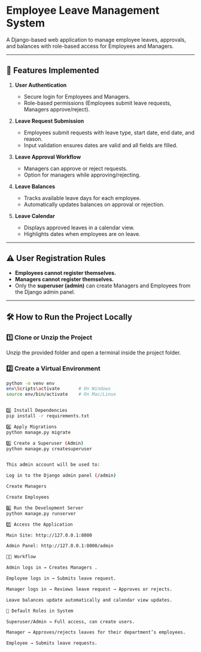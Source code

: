 # Employee Leave Management System

A Django-based web application to manage employee leaves, approvals, and balances with role-based access for Employees and Managers.

---

## 📌 Features Implemented
1. **User Authentication**
   - Secure login for Employees and Managers.
   - Role-based permissions (Employees submit leave requests, Managers approve/reject).

2. **Leave Request Submission**
   - Employees submit requests with leave type, start date, end date, and reason.
   - Input validation ensures dates are valid and all fields are filled.

3. **Leave Approval Workflow**
   - Managers can approve or reject requests.
   - Option for managers while approving/rejecting.

4. **Leave Balances**
   - Tracks available leave days for each employee.
   - Automatically updates balances on approval or rejection.

5. **Leave Calendar**
   - Displays approved leaves in a calendar view.
   - Highlights dates when employees are on leave.

---

## ⚠️ User Registration Rules
- **Employees cannot register themselves.**
- **Managers cannot register themselves.**
- Only the **superuser (admin)** can create Managers and Employees from the Django admin panel.

---

## 🛠 How to Run the Project Locally

### 1️⃣ Clone or Unzip the Project
Unzip the provided folder and open a terminal inside the project folder.

### 2️⃣ Create a Virtual Environment
```bash
python -m venv env
env\Scripts\activate       # On Windows
source env/bin/activate    # On Mac/Linux


3️⃣ Install Dependencies
pip install -r requirements.txt

4️⃣ Apply Migrations
python manage.py migrate

5️⃣ Create a Superuser (Admin)
python manage.py createsuperuser


This admin account will be used to:

Log in to the Django admin panel (/admin)

Create Managers

Create Employees

6️⃣ Run the Development Server
python manage.py runserver

7️⃣ Access the Application

Main Site: http://127.0.0.1:8000

Admin Panel: http://127.0.0.1:8000/admin

🧑‍💼 Workflow

Admin logs in → Creates Managers .

Employee logs in → Submits leave request.

Manager logs in → Reviews leave request → Approves or rejects.

Leave balances update automatically and calendar view updates.

📌 Default Roles in System

Superuser/Admin → Full access, can create users.

Manager → Approves/rejects leaves for their department’s employees.

Employee → Submits leave requests.